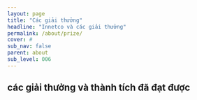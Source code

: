 ```yaml
---
layout: page
title: "Các giải thưởng"
headline: "Innetco và các giải thưởng"
permalink: /about/prize/
cover: #
sub_nav: false
parent: about
sub_level: 006
---
```


## các giải thưởng và thành tích đã đạt được
